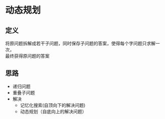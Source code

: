 # 动态规划  
## 定义
将原问题拆解成若干子问题，同时保存子问题的答案，使得每个字问题只求解一次，  
最终获得原问题的答案

## 思路
- 递归问题 
- 重叠子问题
- 解决
  - 记忆化搜索(自顶向下的解决问题)
  - 动态规划（自底向上的解决问题）


